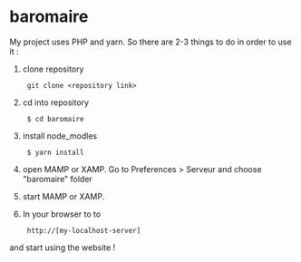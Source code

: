 # baromaire

My project uses PHP and yarn. 
So there are 2-3 things to do in order to use it : 

1. clone repository

        git clone <repository link>

2. cd into repository 

        $ cd baromaire

4. install node_modles  

        $ yarn install 
        
5. open MAMP or XAMP. Go to Preferences > Serveur and choose "baromaire" folder 

6. start MAMP or XAMP. 

7. In your browser to to

        http://[my-localhost-server] 

and start using the website !

